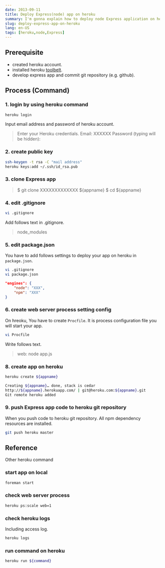```yaml
---
date: 2013-09-11
title: Deploy Express(node) app on heroku
summary: I'm gonna explain how to deploy node Express application on heroku
slug: deploy-express-app-on-heroku
lang: en-US
tags: [heroku,node,Express]
---
```


## Prerequisite

* created heroku account.
* installed heroku [toolbelt](https://toolbelt.heroku.com/).
* develop express app and commit git repository (e.g. github).

## Process (Command)

### 1. login by using heroku command

```bash
heroku login
```

Input email address and password of heroku account.

> Enter your Heroku credentials.
> Email: XXXXXX
> Password (typing will be hidden):

### 2. create public key

```bash
ssh-keygen -t rsa -C "mail address"
heroku keys:add ~/.ssh/id_rsa.pub
```
	
### 3. clone Express app

> $ git clone XXXXXXXXXXXXX ${appname}
> $ cd ${appname}

### 4. edit .gitignore

```bash
vi .gitignore
```

Add follows text in .gitignore.

> node_modules

### 5. edit package.json

You have to add follows settings to deploy your app on heroku in `package.json`.

```bash
vi .gitignore
vi package.json
```

```json
"engines": {
    "node": "XXX",
    "npm": "XXX"
}
```

### 6. create web server process setting config

On hreoku, You have to create `Procfile`.
It is process configuration file you will start your app.

```bash
vi Procfile
```
	
Write follows text.

 > web: node app.js
 
### 8. create app on heroku
 
```bash
heroku create ${appname}
```
	
```bash
Creating ${appname}… done, stack is cedar
http://${appname}.herokuapp.com/ | git@heroku.com:${appname}.git
Git remote heroku added
```

### 9. push Express app code to heroku git repository

When you push code to heroku git repository. All npm dependency resources are installed.

```bash
git push heroku master
```
	
## Reference

Other heroku command

### start app on local

```bash
foreman start
```

### check web server process

```bash
heroku ps:scale web=1
```
	
### check heroku logs

Including access log.

```bash
heroku logs
```
	
### run command on heroku

```bash
heroku run ${command}
```




